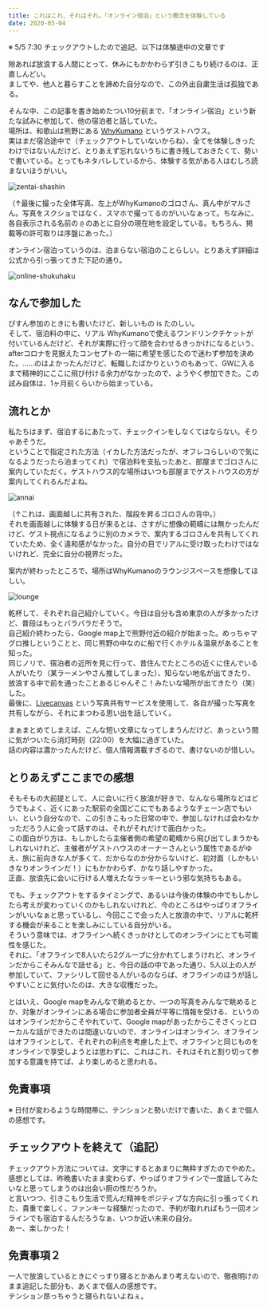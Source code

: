 ```yaml
---
title: これはこれ、それはそれ。「オンライン宿泊」という概念を体験している
date: 2020-05-04
---
```


※ 5/5 7:30 チェックアウトしたので追記、以下は体験途中の文章です  

隙あれば放浪する人間にとって、休みにもかかわらず引きこもり続けるのは、正直しんどい。  
ましてや、他人と暮らすことを諦めた自分なので、この外出自粛生活は孤独である。  

そんな中、この記事を書き始めたつい10分前まで、「オンライン宿泊」という新たな試みに参加して、他の宿泊者と話していた。  
場所は、和歌山は熊野にある [WhyKumano](https://www.whykumano.com/) というゲストハウス。  
実はまだ宿泊途中で（チェックアウトしていないからね）、全てを体験しきったわけではないんだけど、とりあえず忘れないうちに書き残しておきたくて、勢いで書いている。とってもネタバレしているから、体験する気がある人はむしろ読まないほうがいい。   

![zentai-shashin](./zentai-shashin.png)  

（↑最後に撮った全体写真、左上がWhyKumanoのゴロさん、真ん中がマルさん。写真をスクショではなく、スマホで撮ってるのがいいなぁって。ちなみに、各自表示される名前の `@` のあとに自分の現在地を設定している。もちろん、掲載等の許可取りは序盤にあった。）  

オンライン宿泊っていうのは、泊まらない宿泊のことらしい。とりあえず詳細は公式から引っ張ってきた下記の通り。  

![online-shukuhaku](./online-shukuhaku.jpg)  


## なんで参加した
ぴすん参加のときにも書いたけど、新しいもの is たのしい。  
そして、宿泊料の中に、リアル WhyKumanoで使えるワンドリンクチケットが付いているんだけど、それが実際に行って顔を合わせるきっかけになるという、afterコロナを見据えたコンセプトの一端に希望を感じたので迷わず参加を決めた。……のはよかったんだけど、転職したばかりというのもあって、GWに入るまで精神的にここに飛び付ける余力がなかったので、ようやく参加できた。この試み自体は、1ヶ月前くらいから始まっている。  

## 流れとか
私たちはまず、宿泊するにあたって、チェックインをしなくてはならない。そりゃあそうだ。  
ということで指定された方法（イカした方法だったが、オフレコらしいので気になるようだったら泊まってくれ）で宿泊料を支払ったあと、部屋までゴロさんに案内していただく。ゲストハウス的な場所はいつも部屋までゲストハウスの方が案内してくれるんだよね。  

![annai](./annai.png)  

（↑これは、画面越しに共有された、階段を昇るゴロさんの背中。）  
それを画面越しに体験する日が来るとは、さすがに想像の範疇には無かったんだけど、ゲスト視点になるように別のカメラで、案内するゴロさんを共有してくれていたため、全く違和感がなかった。自分の目でリアルに受け取ったわけではないけれど、完全に自分の視界だった。  

案内が終わったところで、場所はWhyKumanoのラウンジスペースを想像してほしい。  

![lounge](./lounge.jpeg)

乾杯して、それぞれ自己紹介していく。今日は自分も含め東京の人が多かったけど、普段はもっとバラバラだそうで。  
自己紹介終わったら、Google map上で熊野付近の紹介が始まった。めっちゃマグロ推しということと、同じ熊野の中なのに船で行くホテル＆温泉があることを知った。  
同じノリで、宿泊者の近所を見に行って、昔住んでたところの近くに住んでいる人がいたり（某ラーメンやさん推してしまった）、知らない地名が出てきたり、放浪する中で前を通ったことあるじゃんそこ！みたいな場所が出てきたり（笑）した。  
最後に、[Livecanvas](https://livecanvas.jp/) という写真共有サービスを使用して、各自が撮った写真を共有しながら、それにまつわる思い出を話していく。  

まぁまとめてしまえば、こんな短い文章になってしまうんだけど、あっという間に気がついたら消灯時刻（22:00）を大幅に過ぎていた。  
話の内容は濃かったんだけど、個人情報満載すぎるので、書けないのが惜しい。  

## とりあえずここまでの感想
そもそもの大前提として、人に会いに行く放浪が好きで、なんなら場所などはどうでもよく、近くにあった駅前の全国どこにでもあるようなチェーン店でもいい、という自分なので、この引きこもった日常の中で、参加しなければ会わなかっただろう人に会って話すのは、それがそれだけで面白かった。  
この面白がり方は、もしかしたら主催者側の希望の範疇から飛び出てしまうかもしれないけれど、主催者がゲストハウスのオーナーさんという属性であるがゆえ、旅に前向きな人が多くて、だからなのか分からないけど、初対面（しかもいきなりオンラインだ！）にもかかわらず、かなり話しやすかった。  
正直、放浪先に会いに行ける人増えたなラッキーという邪な気持ちもある。  

でも、チェックアウトをするタイミングで、あるいは今後の体験の中でもしかしたら考えが変わっていくのかもしれないけれど、今のところはやっぱりオフラインがいいなぁと思っているし、今回ここで会った人と放浪の中で、リアルに乾杯する機会が来ることを楽しみにしている自分がいる。  
そういう意味では、オフラインへ続くきっかけとしてのオンラインにとても可能性を感じた。  
それに、「オフラインで8人いたら2グループに分かれてしまうけれど、オンラインだからこそみんなで話せる」と、今日の話の中であった通り、5人以上の人が参加していて、ファシリして回せる人がいるのならば、オフラインのほうが話しやすいことに気付いたのは、大きな収穫だった。  

とはいえ、Google mapをみんなで眺めるとか、一つの写真をみんなで眺めるとか、対象がオンラインにある場合に参加者全員が平等に情報を受ける、というのはオンラインだからこそやれていて、Google mapがあったからこそさくっとローカルな話ができたのは間違いないので、オンラインはオンライン、オフラインはオフラインとして、それぞれの利点を考慮した上で、オフラインと同じものをオンラインで享受しようとは思わずに、これはこれ、それはそれと割り切って参加する意識を持てば、より楽しめると思われる。  

## 免責事項
※ 日付が変わるような時間帯に、テンションと勢いだけで書いた、あくまで個人の感想です。  

## チェックアウトを終えて（追記）
チェックアウト方法については、文字にするとあまりに無粋すぎたのでやめた。  
感想としては、昨晩書いたまま変わらず、やっぱりオフラインで一度話してみたいなと思ってしまうのは出会い厨の性だろうか。  
と言いつつ、引きこもり生活で荒んだ精神をポジティブな方向に引っ張ってくれた、貴重で楽しく、ファンキーな経験だったので、予約が取れればもう一回オンラインでも宿泊するんだろうなぁ、いつか近い未来の自分。  
あー、楽しかった！  

## 免責事項２
一人で放浪しているときにぐっすり寝るとかあんまり考えないので、徹夜明けのまま追記した部分も、あくまで個人の感想です。  
テンション昂っちゃうと寝られないよねぇ。  